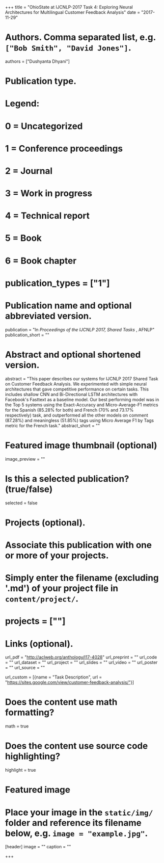 +++
title = "OhioState at IJCNLP-2017 Task 4: Exploring Neural Architectures for Multilingual Customer Feedback Analysis"
date = "2017-11-29"

# Authors. Comma separated list, e.g. `["Bob Smith", "David Jones"]`.
authors = ["Dushyanta Dhyani"]

# Publication type.
# Legend:
# 0 = Uncategorized
# 1 = Conference proceedings
# 2 = Journal
# 3 = Work in progress
# 4 = Technical report
# 5 = Book
# 6 = Book chapter
# publication_types = ["1"]

# Publication name and optional abbreviated version.
publication = "In *Proceedings of the IJCNLP 2017, Shared Tasks* , AFNLP"
publication_short = ""

# Abstract and optional shortened version.
abstract = "This paper describes our systems for IJCNLP 2017 Shared Task on Customer Feedback Analysis. We experimented with simple neural architectures that gave competitive performance on certain tasks. This includes shallow CNN and Bi-Directional LSTM architectures with Facebook's Fasttext as a baseline model. Our best performing model was in the Top 5 systems using the Exact-Accuracy and Micro-Average-F1 metrics for the Spanish (85.28% for both) and French (70% and 73.17% respectively) task, and outperformed all the other models on comment (87.28%) and meaningless (51.85%) tags using Micro Average F1 by Tags metric for the French task."
abstract_short = ""

# Featured image thumbnail (optional)
image_preview = ""

# Is this a selected publication? (true/false)
selected = false

# Projects (optional).
#   Associate this publication with one or more of your projects.
#   Simply enter the filename (excluding '.md') of your project file in `content/project/`.
# projects = [""]

# Links (optional).
url_pdf = "http://aclweb.org/anthology/I17-4028"
url_preprint = ""
url_code = ""
url_dataset = ""
url_project = ""
url_slides = ""
url_video = ""
url_poster = ""
url_source = ""

url_custom = [{name = "Task Description", url = "https://sites.google.com/view/customer-feedback-analysis/"}]

# Does the content use math formatting?
math = true

# Does the content use source code highlighting?
highlight = true

# Featured image
# Place your image in the `static/img/` folder and reference its filename below, e.g. `image = "example.jpg"`.
[header]
image = ""
caption = ""

+++

